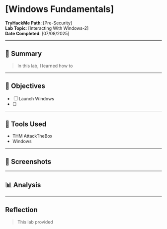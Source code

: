 # [Windows Fundamentals]

**TryHackMe Path**: [Pre-Security]  
**Lab Topic**: [Interacting With Windows-2]  
**Date Completed**: [07/08/2025]

---

## 🧠 Summary

> In this lab, I learned how to 

---

## 🎯 Objectives
- [ ] Launch Windows
- [ ] 
      
---

## 🧰 Tools Used
- THM AttackTheBox
- Windows

---

## 📸 Screenshots

>

---

## 📊 Analysis

> 

---

## Reflection

> This lab provided 
